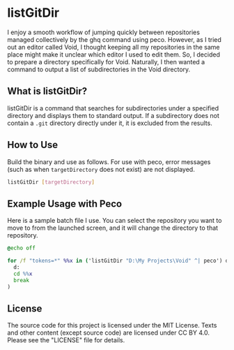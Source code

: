 # listGitDir

I enjoy a smooth workflow of jumping quickly between repositories managed collectively by the ghq command using peco. However, as I tried out an editor called Void, I thought keeping all my repositories in the same place might make it unclear which editor I used to edit them. So, I decided to prepare a directory specifically for Void. Naturally, I then wanted a command to output a list of subdirectories in the Void directory.

## What is listGitDir?

listGitDir is a command that searches for subdirectories under a specified directory and displays them to standard output. If a subdirectory does not contain a `.git` directory directly under it, it is excluded from the results.

## How to Use

Build the binary and use as follows. For use with peco, error messages (such as when `targetDirectory` does not exist) are not displayed.

```bash
listGitDir [targetDirectory]
```

## Example Usage with Peco

Here is a sample batch file I use. You can select the repository you want to move to from the launched screen, and it will change the directory to that repository.

```bat
@echo off

for /f "tokens=*" %%x in ('listGitDir "D:\My Projects\Void" ^| peco') do (
  d:
  cd %%x
  break
)
```

## License

The source code for this project is licensed under the MIT License. Texts and other content (except source code) are licensed under CC BY 4.0. Please see the "LICENSE" file for details.
